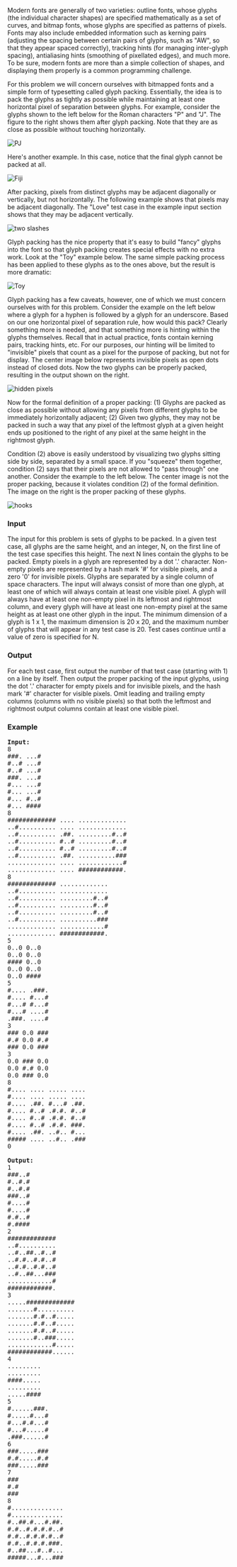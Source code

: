 <p>Modern fonts are generally of two varieties: outline fonts, whose glyphs
   (the individual character shapes) are specified mathematically as a set of
   curves, and bitmap fonts, whose glyphs are specified as patterns of pixels.
   Fonts may also include embedded information such as kerning pairs (adjusting
   the spacing between certain pairs of glyphs, such as "AW", so that they
   appear spaced correctly), tracking hints (for managing inter-glyph spacing),
   antialiasing hints (smoothing of pixellated edges), and much more. To be
   sure, modern fonts are more than a simple collection of shapes, and
   displaying them properly is a common programming challenge.</p>

   <p>For this problem we will concern ourselves with bitmapped fonts and a
   simple form of typesetting called glyph packing. Essentially, the idea is to
   pack the glyphs as tightly as possible while maintaining at least one
   horizontal pixel of separation between glyphs. For example, consider the
   glyphs shown to the left below for the Roman characters "P" and "J". The
   figure to the right shows them after glyph packing. Note that they are as
   close as possible without touching horizontally.</p>

   <p><img alt="PJ" src="file://b4fJhmhN.png"></p>Here's another example. In this case, notice that
   the final glyph cannot be packed at all.

   <p><img alt="Fiji" src="file://bkbQdmCJ.png"></p>After packing, pixels from distinct glyphs may be
   adjacent diagonally or vertically, but not horizontally. The following
   example shows that pixels may be adjacent diagonally. The "Love" test case
   in the example input section shows that they may be adjacent vertically.

   <p><img alt="two slashes" src="file://g6Fj5QX9.png"></p>Glyph packing has the nice property that it's
   easy to build "fancy" glyphs into the font so that glyph packing creates
   special effects with no extra work. Look at the "Toy" example below. The
   same simple packing process has been applied to these glyphs as to the ones
   above, but the result is more dramatic:

   <p><img alt="Toy" src="file://qyGVlv5X.png"></p>Glyph packing has a few caveats, however, one of
   which we must concern ourselves with for this problem. Consider the example
   on the left below where a glyph for a hyphen is followed by a glyph for an
   underscore. Based on our one horizontal pixel of separation rule, how would
   this pack? Clearly something more is needed, and that something more is
   hinting within the glyphs themselves. Recall that in actual practice, fonts
   contain kerning pairs, tracking hints, etc. For our purposes, our hinting
   will be limited to "invisible" pixels that count as a pixel for the purpose
   of packing, but not for display. The center image below represents invisible
   pixels as open dots instead of closed dots. Now the two glyphs can be
   properly packed, resulting in the output shown on the right.

   <p><img alt="hidden pixels" src="file://T3y160Bu.png"></p>

   <p>Now for the formal definition of a proper packing: (1) Glyphs are packed
   as close as possible without allowing any pixels from different glyphs to be
   immediately horizontally adjacent; (2) Given two glyphs, they may not be
   packed in such a way that any pixel of the leftmost glyph at a given height
   ends up positioned to the right of any pixel at the same height in the
   rightmost glyph.</p>

   <p>Condition (2) above is easily understood by visualizing two glyphs
   sitting side by side, separated by a small space. If you "squeeze" them
   together, condition (2) says that their pixels are not allowed to "pass
   through" one another. Consider the example to the left below. The center
   image is not the proper packing, because it violates condition (2) of the
   formal definition. The image on the right is the proper packing of these
   glyphs.</p>

   <p><img alt="hooks" src="file://zmSELKzE.png"></p>

<h3>Input</h3>
<p>The input for this problem is sets of glyphs to be packed.
   In a given test case, all glyphs are the same height, and an integer, N, on
   the first line of the test case specifies this height. The next N lines
   contain the glyphs to be packed. Empty pixels in a glyph are represented by
   a dot '.' character. Non-empty pixels are represented by a hash mark '#' for
   visible pixels, and a zero '0' for invisible pixels. Glyphs are separated by
   a single column of space characters. The input will always consist of more
   than one glyph, at least one of which will always contain at least one
   visible pixel. A glyph will always have at least one non-empty pixel in its
   leftmost and rightmost column, and every glyph will have at least one
   non-empty pixel at the same height as at least one other glyph in the input.
   The minimum dimension of a glyph is 1 x 1, the maximum dimension is 20 x 20,
   and the maximum number of glyphs that will appear in any test case is 20.
   Test cases continue until a value of zero is specified for N.</p>


<h3>Output</h3>
<p>For each test case, first output the number of that test
   case (starting with 1) on a line by itself. Then output the proper packing
   of the input glyphs, using the dot '.' character for empty pixels and for
   invisible pixels, and the hash mark '#' character for visible pixels. Omit
   leading and trailing empty columns (columns with no visible pixels) so that
   both the leftmost and rightmost output columns contain at least one visible
   pixel.</p>


<h3>Example</h3>

<pre><b>Input:</b>
8
###. ...#
#..# ...#
#..# ...#
###. ...#
#... ...#
#... ...#
#... #..#
#... ####
8
############# .... .............
..#.......... .... .............
..#.......... .##. .........#..#
..#.......... #..# .........#..#
..#.......... #..# .........#..#
..#.......... .##. ..........###
............. .... ............#
............. .... ############.
8
############# .............
..#.......... .............
..#.......... .........#..#
..#.......... .........#..#
..#.......... .........#..#
..#.......... ..........###
............. ............#
............. ############.
5
0..0 0..0
0..0 0..0
#### 0..0
0..0 0..0
0..0 ####
5
#.... .###.
#.... #...#
#...# #...#
#...# ....#
.###. ....#
3
### 0.0 ###
#.# 0.0 #.#
### 0.0 ###
3
0.0 ### 0.0
0.0 #.# 0.0
0.0 ### 0.0
8
#.... .... ..... ....
#.... .... ..... ....
#.... .##. #...# .##.
#.... #..# .#.#. #..#
#.... #..# .#.#. #..#
#.... #..# .#.#. ###.
#.... .##. ..#.. #...
##### .... ..#.. .###
0

<b>Output:</b>
1
###..#
#..#.#
#..#.#
###..#
#....#
#....#
#.#..#
#.####
2
#############
..#..........
..#..##..#..#
..#.#..#.#..#
..#.#..#.#..#
..#..##...###
............#
############.
3
.....#############
.......#..........
.......#.#..#.....
.......#.#..#.....
.......#.#..#.....
.......#..###.....
............#.....
############......
4
.........
.........
####.....
.........
.....####
5
#......###.
#.....#...#
#...#.#...#
#...#.....#
.###......#
6
###.....###
#.#.....#.#
###.....###
7
###
#.#
###
8
#..............
#..............
#..##.#...#.##.
#.#..#.#.#.#..#
#.#..#.#.#.#..#
#.#..#.#.#.###.
#..##...#..#...
#####...#...###

</pre>